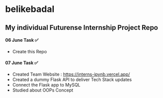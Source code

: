 # belikebadal
## My individual Futurense Internship Project Repo

#### 06 June Task ✅
 - Create this Repo 

#### 07 June Task ✅
 - Created Team Website : https://interns-ipynb.vercel.app/
 - Created a dummy Flask API to deliver Tech Stack updates
 - Connect the Flask app to MySQL
 - Studied about OOPs Concept


